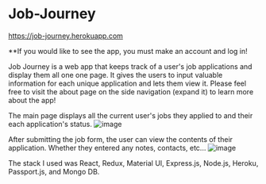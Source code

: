 # Job-Journey
https://job-journey.herokuapp.com

**If you would like to see the app, you must make an account and log in!

Job Journey is a web app that keeps track of a user's job applications and display them all one one page. 
It gives the users to input valuable information for each unique application and lets them view it.
Please feel free to visit the about page on the side navigation (expand it) to learn more about the app!


The main page displays all the current user's jobs they applied to and their each application's status.
![image](https://user-images.githubusercontent.com/17844736/128797711-79ec327b-7ceb-4973-89fa-d730a39514c6.png)


After submitting the job form, the user can view the contents of their application. Whether they entered any notes, contacts, etc...
![image](https://user-images.githubusercontent.com/17844736/128797795-d388330a-9e6c-4448-90ff-484a9e4d2a1e.png)


The stack I used was React, Redux, Material UI, Express.js, Node.js, Heroku, Passport.js, and Mongo DB. 


